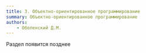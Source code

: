```yaml
---
title: 3. Объектно-ориентированное программирование
summary: Объектно-ориентированное программирование
authors:
    - Оболенский Д.М.
---
```


Раздел появится позднее